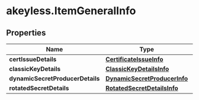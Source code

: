 # akeyless.ItemGeneralInfo

## Properties

Name | Type | Description | Notes
------------ | ------------- | ------------- | -------------
**certIssueDetails** | [**CertificateIssueInfo**](CertificateIssueInfo.md) |  | [optional] 
**classicKeyDetails** | [**ClassicKeyDetailsInfo**](ClassicKeyDetailsInfo.md) |  | [optional] 
**dynamicSecretProducerDetails** | [**DynamicSecretProducerInfo**](DynamicSecretProducerInfo.md) |  | [optional] 
**rotatedSecretDetails** | [**RotatedSecretDetailsInfo**](RotatedSecretDetailsInfo.md) |  | [optional] 


